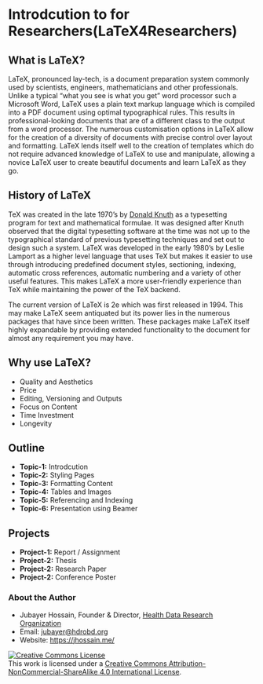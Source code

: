 # Introdcution to for Researchers(LaTeX4Researchers)

## What is LaTeX?
LaTeX, pronounced lay-tech, is a document preparation system commonly used by scientists, engineers, mathematicians and other professionals. Unlike a typical “what you see is what you get” word processor such a Microsoft Word, LaTeX uses a plain text markup language which is compiled into a PDF document using optimal typographical rules. This results in professional-looking documents that are of a different class to the output from a word processor. The numerous customisation options in LaTeX allow for the creation of a diversity of documents with precise control over layout and formatting. LaTeX lends itself well to the creation of templates which do not require advanced knowledge of LaTeX to use and manipulate, allowing a novice LaTeX user to create beautiful documents and learn LaTeX as they go.

## History of LaTeX
TeX was created in the late 1970’s by [Donald Knuth](https://www-cs-faculty.stanford.edu/~knuth/) as a typesetting program for text and mathematical formulae. It was designed after Knuth observed that the digital typesetting software at the time was not up to the typographical standard of previous typesetting techniques and set out to design such a system. LaTeX was developed in the early 1980’s by Leslie Lamport as a higher level language that uses TeX but makes it easier to use through introducing predefined document styles, sectioning, indexing, automatic cross references, automatic numbering and a variety of other useful features. This makes LaTeX a more user-friendly experience than TeX while maintaining the power of the TeX backend.

The current version of LaTeX is 2e which was first released in 1994. This may make LaTeX seem antiquated but its power lies in the numerous packages that have since been written. These packages make LaTeX itself highly expandable by providing extended functionality to the document for almost any requirement you may have.

## Why use LaTeX?
- Quality and Aesthetics
- Price
- Editing, Versioning and Outputs
- Focus on Content
- Time Investment
- Longevity

## Outline
- **Topic-1:** Introdcution
- **Topic-2:** Styling Pages
- **Topic-3:** Formatting Content
- **Topic-4:** Tables and Images
- **Topic-5:** Referencing and Indexing
- **Topic-6:** Presentation using Beamer

## Projects
- **Project-1:** Report / Assignment
- **Project-2:** Thesis
- **Project-2:** Research Paper
- **Project-2:** Conference Poster






<h3>About the Author</h3>

- Jubayer Hossain, Founder & Director, [Health Data Research Organization](https://hdrobd.org/)
- Email: jubayer@hdrobd.org
- Website: https://jhossain.me/

<a rel="license" href="http://creativecommons.org/licenses/by-nc-sa/4.0/"><img alt="Creative Commons License" style="border-width:0" align="center" src="https://i.creativecommons.org/l/by-nc-sa/4.0/88x31.png" /></a><br />This work is licensed under a <a rel="license" href="http://creativecommons.org/licenses/by-nc-sa/4.0/">Creative Commons Attribution-NonCommercial-ShareAlike 4.0 International License</a>.
